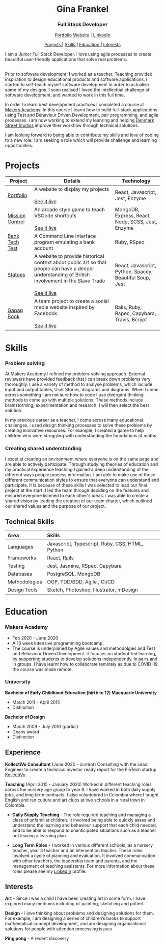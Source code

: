 <div align="center">

# Gina Frankel



<h3>Full Stack Developer</h3>
  
[Portfolio Website](https://www.ginafrankel.com/) | [LinkedIn](https://www.ginafrankel.com/)

[Projects ](#projects)|
[Skills ](#skills)|
[Education ](#education)|
[Interests ](#interests)

</div>
I am a Junior Full Stack Developer. I love using agile processes to create beautiful user-friendly applications that solve real problems.
<br></br>

Prior to software development, I worked as a teacher. Teaching provided inspiration to design educational products and software applications. I started to self-teach myself software development in order to actualise some of my designs. I soon realised I loved the intellectual challenge of software development, and wanted to work in this full time. 


In order to learn best development practices I completed a course at [Makers Academy](https://makers.tech/). In this course I learnt how to build full-stack applications using Test and Behaviour Driven Development, pair programming, and agile processes. I am now working to extend my leanring and helping [Denmark Street Studios](https://www.denmarkstreetstudios.com/) improve thier workflow through technical solutions. 


I am looking forward to being able to contribute my skills and love of coding to a new role. I am seeking a role which will provide challenge and learning opportunities. 


# Projects
| Project                                                             | Details                                                                                                                                                                                                           | Technology                                              |
| ------------------------------------------------------------------- | ----------------------------------------------------------------------------------------------------------------------------------------------------------------------------------------------------------------- | ------------------------------------------------------- |
| [Portfolio](https://github.com/Gina-Frankel/portfolio)              | A website to display my projects <br><br>[See it live](https://www.ginafrankel.com/)                                                                                                                              | React, Javascript, Jest, Enzyme                         |
| [Mission Control](https://github.com/tommyrharper/mission-ctrl)     | An arcade style game to teach VSCode shortcuts <br><br>[See it live](http://mission-ctrl.surge.sh/)                                                                                                               | MongoDB, Express, React, Node, SCSS, Jest, Enzyme       |
| [Bank Tech Test](https://github.com/Gina-Frankel/bank_tech_tests)   | A Command Line Interface program emulating a bank account                                                                                                                                                         | Ruby, RSpec                                             |
| [Statues](https://github.com/Gina-Frankel/statues)                  | A website to provide historical context about public art so that people can have a deeper understanding of British involvement in the Slave Trade <br><br>[See it live](https://problematic-statues.netlify.app/) | React, Javascript, Python, Spacey, Beautiful Soup, Jest |                                                                                                                                  
| [Gapag Book](https://github.com/alexakearns/acebook-rails-template) | A team project to create a social media website inspired by Facebook <br><br>[See it live](https://gapag1.herokuapp.com/)                                                                                         | Rails, Ruby, Rspec, Capybara, Travis, Bcrypt            |


# Skills

### Problem solving

At Makers Academy I  refined my problem-solving approach. External reviewers have provided feedback that I can break down problems very thoroughly. I use a variety of method to analyse problems, which include input and output tables, User Stories, diagrams and diagrams.  When I come across something I am not sure how to code I use divergent thinking methods to come up with multiple solutions.  These methods include brainstorming, experimentation and research. I will then select the best solution.

In my previous career as a teacher, I come across many educational challenges. I used design thinking processes to solve these problems by creating innovative resources. For example, I created a game to help children who were struggling with understanding the foundations of maths.


### Creating shared understanding

I excel at creating an environment where everyone is on the same page and are able to actively participate. Through studying theories of education and my practical experience teaching  I gained a deep understanding of the different ways people process information. I am able to make use of these different communication styles to ensure that everyone can understand and participate. 
It is because of these skills  I was selected to lead our final project at the start. I led the team through deciding on the features and ensured everyone listened to each other's ideas. I  was able to create a shared vision by leading the creation of our team charter, which outlined our shared values and the purpose of our project. 




## Technical Skills 

| Area          | Skills                                                |
| :------------ | :---------------------------------------------------- |
| Languages     | Javascript, Typescript, Ruby, CSS, HTML, Python         |
| Frameworks    | React, Rails                        |
| Testing       | Jest, Jasmine, RSpec, Capybara  |
| Databases     | PostgreSQL, MongoDB                                   |       
|Methodologies |OOP, TDD/BDD, Agile , CI/CD |
|Design Tools| Sketch, Photoshop, Illustrator, InDesign  |


# Education

### Makers Academy

- Feb 2020 - June 2020
- A 16 week intensive programming bootcamp.
- The course is underpinned by Agile values and methodolgies and Test and Behaviour Driven Development. It focuses on student-led learning, by supporting students to develop solutions independently, in pairs and in groups. I have learnt how to collaborate remotely as due to COVID-19 the course was made remote.

### University

**Bachelor of Early Childhood Education (birth to 12) Macquarie University**

- March 2011 - April 2015
- Distinction

**Bachelor of Design**

- March 2009 - July 2010 (partial)
- Deans award
- Distinction

## Experience

**KollectiVo Consultant** (June 2020 - current)
Consulting with the Lead Engineer to create a technical investor ready report for the FinTech startup [KollectiVo](http://kollectivo.co.uk/).

**Teaching** (April 2015 - January 2020)
Worked in different teaching roles across the nursery age group to year 6. I have worked in both daily supply jobs, and long term contracts. I also volunteered in Colombia where I taught English and ran culture and art clubs at two schools in a rural town in Colombia. 

- **Daily Supply Teaching** - 
The role required teaching and managing a class of unfamiliar children. It involved being able to quickly asses and understand the learning and behaviour support that each child needed, and to be able to respond to unanticipated situations such as a teacher not leaving a learning plan.

- **Long Term Roles** - 
  I worked in various different schools, as a nursery teacher, year 3 teacher and an intervention teacher.
  These roles involved a cycle of planning and evaluation. It involved communication with other teachers, the leadership team and parents, and the management of teaching assistants. For more information about these roles please see my [LinkedIn](https://www.ginafrankel.com/) profile.

## Interests

**Art** - Since I was a child I have been creating art in some form. I have explored many mediums including oil painting, sketching and pottert.

**Design** - I love thinking about problems and designing solutions for them. For example, I am designing a series of children’s books to support mathematical concept development, and am designing organisational solutions for people with attention processing issues

**Ping pong** - A recent discovery
